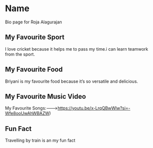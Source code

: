 # Name
 Bio page for Roja Alagurajan

## My Favourite Sport
I love cricket because it helps me to pass my time.i can learn teamwork from the sport.

## My Favourite Food
Briyani is my favourite food because it’s so versatile and delicious.

## My Favourite Music Video
My Favourite Songs:--->https://youtu.be/x-LrqQBwWlw?si=-Wfe8ooUwAhWBAZW)

## Fun Fact
Travelling by train is an my fun fact